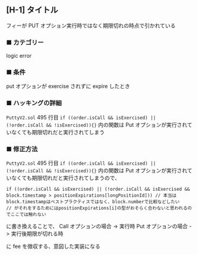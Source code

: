 ## [H-1] タイトル

フィーが PUT オプション実行時ではなく期限切れの時点で引かれている

### ■ カテゴリー

logic error

### ■ 条件

put オプションが exercise されずに expire したとき

### ■ ハッキングの詳細

`PuttyV2.sol` 495 行目
`if ((order.isCall && isExercised) || (!order.isCall && !isExercised)){}`
内の関数は Put オプションが実行されていなくても期限切れだと実行されてしまう

### ■ 修正方法

`PuttyV2.sol` 495 行目
`if ((order.isCall && isExercised) || (!order.isCall && !isExercised)){}`
内の関数は Put オプションが実行されていなくても期限切れだと実行されてしまうので、

```solidity
if ((order.isCall && isExercised) || (!order.isCall && isExercised && block.timestamp > positionExpirations[longPositionId])) // 本当はblock.timestampはベストプラクティスではなく、block.numberで比較などしたい
// がそれをするためにはpositionExpirations[i]の型がおそらく合わないと思われるのでここでは触れない
```

に書き換えることで、
Call オプションの場合 -> 実行時
Put オプションの場合 -> 実行後期限が切れる時

に fee を徴収する、意図した実装になる
